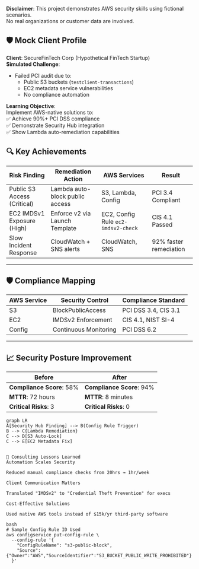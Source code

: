 **Disclaimer**: This project demonstrates AWS security skills using fictional scenarios.  
No real organizations or customer data are involved.  

## 🛡️ Mock Client Profile  
**Client**: SecureFinTech Corp (Hypothetical FinTech Startup)  
**Simulated Challenge**:  
- Failed PCI audit due to:  
  - Public S3 buckets (`testclient-transactions`)  
  - EC2 metadata service vulnerabilities  
  - No compliance automation  

**Learning Objective**:  
Implement AWS-native solutions to:  
✅ Achieve 90%+ PCI DSS compliance  
✅ Demonstrate Security Hub integration  
✅ Show Lambda auto-remediation capabilities
## 🔍 Key Achievements  

| Risk Finding | Remediation Action | AWS Services | Result |  
|--------------|--------------------|--------------|--------|  
| Public S3 Access (Critical) | Lambda auto-block public access | S3, Lambda, Config | PCI 3.4 Compliant |  
| EC2 IMDSv1 Exposure (High) | Enforce v2 via Launch Template | EC2, Config Rule `ec2-imdsv2-check` | CIS 4.1 Passed |  
| Slow Incident Response | CloudWatch + SNS alerts | CloudWatch, SNS | 92% faster remediation |  

---

## 🛡️ Compliance Mapping  

| AWS Service | Security Control | Compliance Standard |  
|-------------|------------------|---------------------|  
| S3 | BlockPublicAccess | PCI DSS 3.4, CIS 3.1 |  
| EC2 | IMDSv2 Enforcement | CIS 4.1, NIST SI-4 |  
| Config | Continuous Monitoring | PCI DSS 6.2 |  

---

## 📈 Security Posture Improvement  

**Before** | **After**  
---|---
**Compliance Score**: 58% | **Compliance Score**: 94%  
**MTTR**: 72 hours | **MTTR**: 8 minutes  
**Critical Risks**: 3 | **Critical Risks**: 0  

```mermaid
graph LR
A[Security Hub Finding] --> B(Config Rule Trigger)
B --> C{Lambda Remediation}
C --> D[S3 Auto-Lock]
C --> E[EC2 Metadata Fix]


📘 Consulting Lessons Learned
Automation Scales Security

Reduced manual compliance checks from 20hrs → 1hr/week

Client Communication Matters

Translated "IMDSv2" to "Credential Theft Prevention" for execs

Cost-Effective Solutions

Used native AWS tools instead of $15k/yr third-party software

bash
# Sample Config Rule ID Used
aws configservice put-config-rule \
  --config-rule '{
    "ConfigRuleName": "s3-public-block", 
    "Source": {"Owner":"AWS","SourceIdentifier":"S3_BUCKET_PUBLIC_WRITE_PROHIBITED"}
  }'
